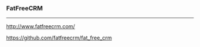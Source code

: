 ### FatFreeCRM
---

http://www.fatfreecrm.com/

https://github.com/fatfreecrm/fat_free_crm



```
```
